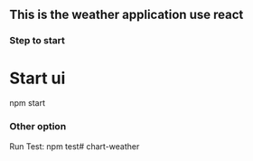 ## This is the weather application use react

### Step to start
# Start ui
npm start

### Other option
Run Test: npm test# chart-weather
